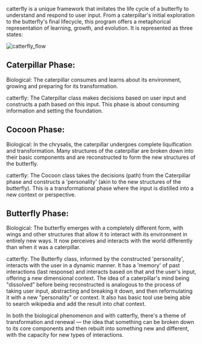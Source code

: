 catterfly is a unique framework that imitates the life cycle of a butterfly to understand and respond to user input. From a caterpillar's initial exploration to the butterfly's final lifecycle, this program offers a metaphorical representation of learning, growth, and evolution. It is represented as three states:

![catterfly_flow](https://github.com/EveryOneIsGross/catterflyAI/assets/23621140/0f5763f5-5201-4786-9b57-8fe31bb2443c)

## Caterpillar Phase:

Biological: The caterpillar consumes and learns about its environment, growing and preparing for its transformation.

catterfly: The Caterpillar class makes decisions based on user input and constructs a path based on this input. This phase is about consuming information and setting the foundation.

## Cocoon Phase:

Biological: In the chrysalis, the caterpillar undergoes complete liquification and transformation. Many structures of the caterpillar are broken down into their basic components and are reconstructed to form the new structures of the butterfly.

catterfly: The Cocoon class takes the decisions (path) from the Caterpillar phase and constructs a 'personality' (akin to the new structures of the butterfly). This is a transformational phase where the input is distilled into a new context or perspective.

## Butterfly Phase:

Biological: The butterfly emerges with a completely different form, with wings and other structures that allow it to interact with its environment in entirely new ways. It now perceives and interacts with the world differently than when it was a caterpillar.

catterfly: The Butterfly class, informed by the constructed 'personality', interacts with the user in a dynamic manner. It has a 'memory' of past interactions (last response) and interacts based on that and the user's input, offering a new dimensional context. The idea of a caterpillar's mind being "dissolved" before being reconstructed is analogous to the process of taking user input, abstracting and breaking it down, and then reformulating it with a new "personality" or context. It also has basic tool use being able to search wikipedia and add the result into chat context. 

In both the biological phenomenon and with catterfly, there's a theme of transformation and renewal — the idea that something can be broken down to its core components and then rebuilt into something new and different, with the capacity for new types of interactions.

